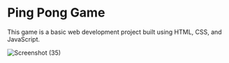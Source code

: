 # Ping Pong Game
This game is a basic web development project built using HTML, CSS, and JavaScript.

![Screenshot (35)](https://github.com/Banner-19/Ping-Pong-Game/assets/115279831/64a598bf-1799-41d0-8190-3bf8dd202f4e)
